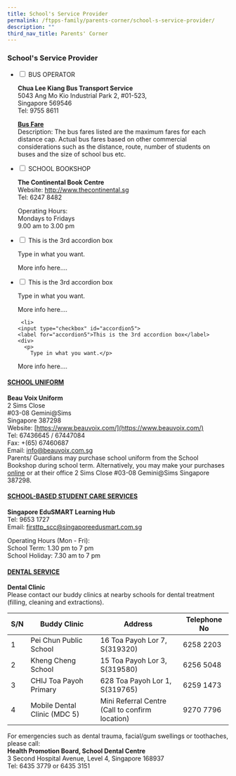 ```yaml
---
title: School's Service Provider
permalink: /ftpps-family/parents-corner/school-s-service-provider/
description: ""
third_nav_title: Parents' Corner
---
```

### School's Service Provider

<ul class="jekyllcodex_accordion">
  <li>
    <input type="checkbox" id="accordion1">
    <label for="accordion1">BUS OPERATOR</label>
    <div>
			<p><strong>Chua Lee Kiang Bus Transport Service</strong> <br>5043 Ang Mo Kio Industrial Park 2, #01-523,<br>Singapore 569546<br>
Tel: 9755 8611
<br></p>

<p><a href="/files/Parents'%20Corner/awarded%20bus%20operator's%20contact%20&amp;%20nte%20price.pdf"><b>Bus Fare </b></a><br>Description: The bus fares listed are the maximum fares for each distance cap. Actual bus fares based on other commercial considerations such as the distance, route, number of students on buses and the size of school bus etc.<br></p>
    </div>
	</li>
  <li>
    <input type="checkbox" id="accordion2">
    <label for="accordion2">SCHOOL BOOKSHOP </label>
    <div>
			<p><b>The Continental Book Centre</b><br>Website: <a href="http://www.thecontinental.sg/">http://www.thecontinental.sg</a><br>Tel: 6247 8482</p>

<p>Operating Hours:
<br>
Mondays to Fridays
<br>
9.00 am to 3.00 pm <br></p>

</div>
  </li>
  <li>
    <input type="checkbox" id="accordion3">
    <label for="accordion3">This is the 3rd accordion box</label>
    <div>
      <p>
        Type in what you want.</p>

<p>More info here....</p>
    </div>
  </li>
	
	  
  <li>
    <input type="checkbox" id="accordion4">
    <label for="accordion4">This is the 3rd accordion box</label>
    <div>
      <p>
        Type in what you want.</p>

<p>More info here....</p>
    </div>
  </li>
	
	 <li>
    <input type="checkbox" id="accordion5">
    <label for="accordion5">This is the 3rd accordion box</label>
    <div>
      <p>
        Type in what you want.</p>

<p>More info here....</p>
    </div>
  </li>
</ul>



<h4><u>SCHOOL UNIFORM</u></h4>

**Beau Voix Uniform**
<br>
2 Sims Close&nbsp;
<br>
#03-08 Gemini@Sims
<br>
Singapore 387298&nbsp;
<br>
Website:&nbsp;[https://www.beauvoix.com/](https://www.beauvoix.com/)
<br>
Tel: 67436645 / 67447084
<br>
Fax: +(65) 67460687
<br>
Email:&nbsp;[info@beauvoix.com.sg](mailto:info@beauvoix.com.sg)
<br>
Parents/ Guardians may purchase school uniform from the School Bookshop during school term. Alternatively, you may make your purchases [online](https://www.beauvoix.com.sg) or at their office 2 Sims Close #03-08 Gemini@Sims Singapore 387298.

<h4><u>SCHOOL-BASED STUDENT CARE SERVICES</u></h4>

**Singapore EduSMART Learning Hub** 
<br>
Tel: 9653 1727&nbsp;
<br>
Email:&nbsp;[firsttp_scc@singaporeedusmart.com.sg](mailto:firsttp_scc@singaporeedusmart.com.sg)  

Operating Hours (Mon - Fri):&nbsp;
<br>
School Term: 1.30 pm to 7 pm
<br>
School Holiday: 7.30 am to 7 pm


<h4><u>DENTAL SERVICE</u></h4>

**Dental Clinic**&nbsp;
<br>
Please contact our buddy clinics at nearby schools for dental treatment (filling, cleaning and extractions).&nbsp;

| S/N | Buddy Clinic | Address | Telephone No |
|---|---|---|---|
| 1 | Pei Chun Public School | 16 Toa Payoh Lor 7, S(319320) | 6258 2203 |
| 2 | Kheng Cheng School | 15 Toa Payoh Lor 3, S(319580) | 6256 5048 |
| 3 | CHIJ Toa Payoh Primary | 628 Toa Payoh Lor 1, S(319765) | 6259 1473 |
| 4 | Mobile Dental Clinic (MDC 5) | Mini Referral Centre<br>(Call to confirm location) | 9270 7796 |

For emergencies such as dental trauma, facial/gum swellings or toothaches, please call:
<br>
**Health Promotion Board, School Dental Centre**
<br>
3 Second Hospital Avenue, Level 4, Singapore 168937
<br>
Tel: 6435 3779 or 6435 3151